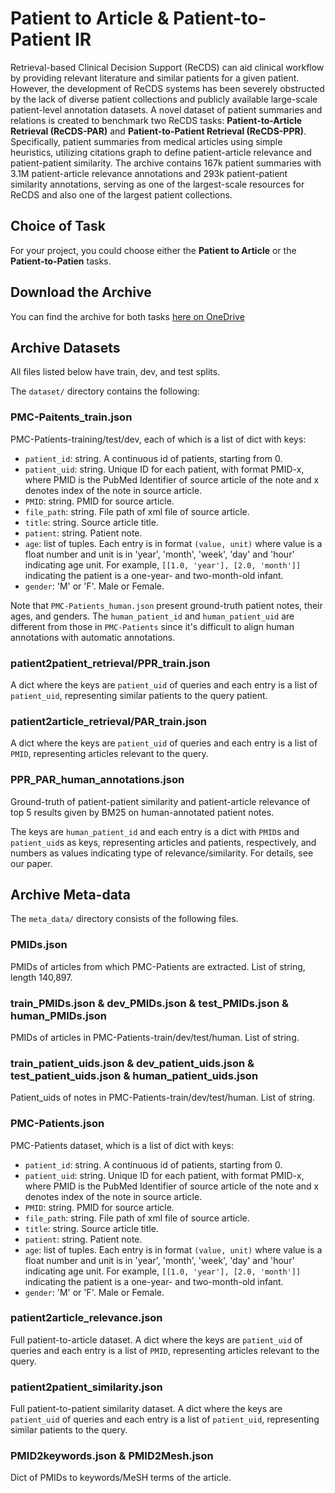 # Patient to Article & Patient-to-Patient IR
Retrieval-based Clinical Decision Support (ReCDS) can aid clinical workflow by providing relevant literature and similar patients for a given patient. However, the development of ReCDS systems has been severely obstructed by the lack of diverse patient collections and publicly available large-scale patient-level annotation datasets. A novel dataset of patient summaries and relations is created to benchmark two ReCDS tasks: **Patient-to-Article Retrieval (ReCDS-PAR)** and **Patient-to-Patient Retrieval (ReCDS-PPR)**. Specifically, patient summaries from medical articles using simple heuristics, utilizing citations graph to define patient-article relevance and patient-patient similarity. The archive contains 167k patient summaries with 3.1M patient-article relevance annotations and 293k patient-patient similarity annotations, serving as one of the largest-scale resources for ReCDS and also one of the largest patient collections.

## Choice of Task
For your project, you could choose either the **Patient to Article** or the **Patient-to-Patien** tasks.

## Download the Archive
You can find the archive for both tasks [here on OneDrive](https://mailaub-my.sharepoint.com/:u:/r/personal/hg31_aub_edu_lb/Documents/CMPS-365-Projects/patient2patient_patient2article.zip?csf=1&web=1&e=fsJIVO)

## Archive Datasets
All files listed below have train, dev, and test splits.

The ``dataset/`` directory contains the following:

### PMC-Paitents_train.json

PMC-Patients-training/test/dev, each of which is a list of dict with keys:
- `patient_id`: string. A continuous id of patients, starting from 0.
- `patient_uid`: string. Unique ID for each patient, with format PMID-x, where PMID is the PubMed Identifier of source article of the note and x denotes index of the note in source article.
- `PMID`: string. PMID for source article.
- `file_path`: string. File path of xml file of source article.
- `title`: string. Source article title.
- `patient`: string. Patient note.
- `age`: list of tuples. Each entry is in format `(value, unit)` where value is a float number and unit is in 'year', 'month', 'week', 'day' and 'hour' indicating age unit. For example, `[[1.0, 'year'], [2.0, 'month']]` indicating the patient is a one-year- and two-month-old infant.
- `gender`: 'M' or 'F'. Male or Female.

Note that `PMC-Patients_human.json` present ground-truth patient notes, their ages, and genders. The `human_patient_id` and `human_patient_uid` are different from those in `PMC-Patients` since it's difficult to align human annotations with automatic annotations.


### patient2patient_retrieval/PPR_train.json

A dict where the keys are `patient_uid` of queries and each entry is a list of `patient_uid`, representing similar patients to the query patient.

### patient2article_retrieval/PAR_train.json

A dict where the keys are `patient_uid` of queries and each entry is a list of `PMID`, representing articles relevant to the query.

### PPR_PAR_human_annotations.json

Ground-truth of patient-patient similarity and patient-article relevance of top 5 results given by BM25 on human-annotated patient notes.

The keys are `human_patient_id` and each entry is a dict with `PMID`s and `patient_uid`s as keys, representing articles and patients, respectively, and numbers as values indicating type of relevance/similarity. For details, see our paper.

## Archive Meta-data
The ``meta_data/`` directory consists of the following files.

### PMIDs.json

PMIDs of articles from which PMC-Patients are extracted.
List of string, length 140,897.

### train_PMIDs.json & dev_PMIDs.json & test_PMIDs.json & human_PMIDs.json

PMIDs of articles in PMC-Patients-train/dev/test/human.
List of string.

### train_patient_uids.json & dev_patient_uids.json & test_patient_uids.json & human_patient_uids.json

Patient_uids of notes in PMC-Patients-train/dev/test/human.
List of string.

### PMC-Patients.json

PMC-Patients dataset, which is a list of dict with keys:
- `patient_id`: string. A continuous id of patients, starting from 0.
- `patient_uid`: string. Unique ID for each patient, with format PMID-x, where PMID is the PubMed Identifier of source article of the note and x denotes index of the note in source article.
- `PMID`: string. PMID for source article.
- `file_path`: string. File path of xml file of source article.
- `title`: string. Source article title.
- `patient`: string. Patient note.
- `age`: list of tuples. Each entry is in format `(value, unit)` where value is a float number and unit is in 'year', 'month', 'week', 'day' and 'hour' indicating age unit. For example, `[[1.0, 'year'], [2.0, 'month']]` indicating the patient is a one-year- and two-month-old infant.
- `gender`: 'M' or 'F'. Male or Female.

### patient2article_relevance.json

Full patient-to-article dataset.
A dict where the keys are `patient_uid` of queries and each entry is a list of `PMID`, representing articles relevant to the query.

### patient2patient_similarity.json

Full patient-to-patient similarity dataset.
A dict where the keys are `patient_uid` of queries and each entry is a list of `patient_uid`, representing similar patients to the query.


### PMID2keywords.json & PMID2Mesh.json

Dict of PMIDs to keywords/MeSH terms of the article.

